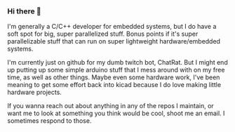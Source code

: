 ### Hi there 👋

I'm generally a C/C++ developer for embedded systems, but I do have a soft spot for big, super parallelized stuff. Bonus points if it's super parallelizable stuff that can run on super lightweight hardware/embedded systems. 

I'm currently just on github for my dumb twitch bot, ChatRat. But I might end up putting up some simple arduino stuff that I mess around with on my free time, as well as other things. Maybe even some hardware work, I've been meaning to get some effort back into kicad because I do love making little hardware projects. 

If you wanna reach out about anything in any of the repos I maintain, or want me to look at something you think would be cool, shoot me an email. I sometimes respond to those. 

<!--
**IAmPattycakes/IAmPattycakes** is a ✨ _special_ ✨ repository because its `README.md` (this file) appears on your GitHub profile.

Here are some ideas to get you started:

- 🔭 I’m currently working on ...
- 🌱 I’m currently learning ...
- 👯 I’m looking to collaborate on ...
- 🤔 I’m looking for help with ...
- 💬 Ask me about ...
- 📫 How to reach me: ...
- 😄 Pronouns: ...
- ⚡ Fun fact: ...
-->
